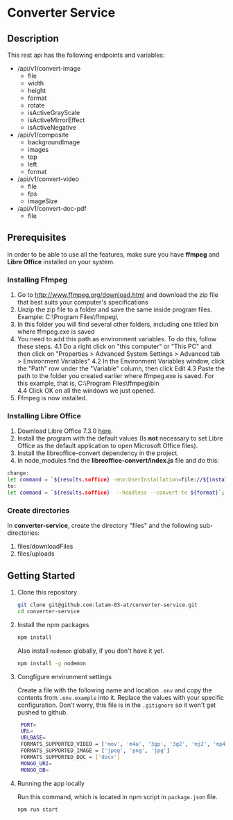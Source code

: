 # Converter Service
## Description
This rest api has the following endpoints and variables:
* /api/v1/convert-image
  * file
  * width
  * height
  * format
  * rotate
  * isActiveGrayScale
  * isActiveMirrorEffect
  * isActiveNegative    
* /api/v1/composite
  * backgroundImage
  * images
  * top
  * left
  * format
* /api/v1/convert-video
  * file
  * fps
  * imageSize
* /api/v1/convert-doc-pdf
  * file

## Prerequisites
In order to be able to use all the features, make sure you have **ffmpeg** and **Libre Office** installed on your system.

### Installing Ffmpeg
1. Go to http://www.ffmpeg.org/download.html and download the zip file that best suits your computer's specifications 
2. Unzip the zip file to a folder and save the same inside program files. Example: C:\Program Files\ffmpeg\
3. In this folder you will find several other folders, including one titled bin where ffmpeg.exe is saved
4. You need to add this path as environment variables. To do this, follow these steps.
4.1 Do a right click on "this computer" or "This PC" and then click on "Properties > Advanced System Settings > Advanced tab > Environment Variables"
4.2 In the Environment Variables window, click the "Path" row under the "Variable" column, then click Edit
4.3 Paste the path to the folder you created earlier where ffmpeg.exe is saved. For this example, that is, C:\Program Files\ffmpeg\bin\
4.4 Click OK on all the windows we just opened.
5. Ffmpeg is now installed. 

### Installing Libre Office
1. Download Libre Office 7.3.0 [here](https://es.libreoffice.org/descarga/libreoffice/).
2. Install the program with the default values (Is **not** necessary to set Libre Office as the default application to open Microsoft Office files).
3. Install the libreoffice-convert dependency in the project.
3. In node_modules find the **libreoffice-convert/index.js** file and do this:

```sh
change:
let command = `${results.soffice} -env:UserInstallation=file://${installDir.name} --headless --convert-to ${format}`;
to:
let command = `${results.soffice}  --headless --convert-to ${format}`;
```
### Create directories
In **converter-service**, create the directory "files" and the following sub-directories: 
1. files/downloadFiles
2. files/uploads

## Getting Started

1. Clone this repository

   ```bash
   git clone git@github.com:latam-03-at/converter-service.git
   cd converter-service
   ```

2. Install the npm packages

   ```bash
   npm install
   ```

   Also install `nodemon` globally, if you don't have it yet.

   ```bash
   npm install -g nodemon
   ```

3. Congfigure environment settings

   Create a file with the following name and location `.env` and copy the contents from `.env.example` into it. Replace the values with your specific configuration. Don't worry, this file is in the `.gitignore` so it won't get pushed to github.

   ```bash
    PORT=
    URL=
    URLBASE=
    FORMATS_SUPPORTED_VIDEO = ['mov', 'm4a', '3gp', '3g2', 'mj2', 'mp4']
    FORMATS_SUPPORTED_IMAGE = ['jpeg', 'png', 'jpg']
    FORMATS_SUPPORTED_DOC = ['docx']
    MONGO_URI=
    MONGO_DB=
   ```

4. Running the app locally

   Run this command, which is located in npm script in `package.json` file.

   ```bash
   npm run start